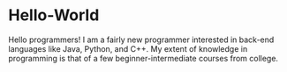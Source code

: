 # Hello-World


Hello programmers! I am a fairly new programmer interested in back-end languages like Java, Python, and C++. 
My extent of knowledge in programming is that of a few beginner-intermediate courses from college. 
